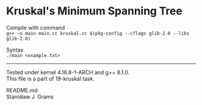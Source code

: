 # Kruskal's Minimum Spanning Tree
Compile with command \
`g++ -o main main.cc kruskal.cc $(pkg-config --cflags glib-2.0 --libs glib-2.0)`

Syntax \
`./main <example.txt>`

---
Tested under kernel 4.16.8-1-ARCH and g++ 8.1.0. \
This file is a part of 19-kruskal task.

README.md\
Stanisław J. Grams
